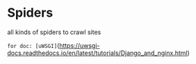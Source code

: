 # Spiders
all kinds of spiders to crawl sites


`for doc: [uWSGI]`(https://uwsgi-docs.readthedocs.io/en/latest/tutorials/Django_and_nginx.html)

